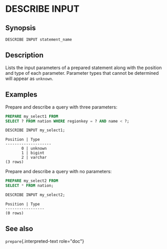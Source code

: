 # DESCRIBE INPUT

## Synopsis

``` text
DESCRIBE INPUT statement_name
```

## Description

Lists the input parameters of a prepared statement along with the
position and type of each parameter. Parameter types that cannot be
determined will appear as `unknown`.

## Examples

Prepare and describe a query with three parameters:

``` sql
PREPARE my_select1 FROM
SELECT ? FROM nation WHERE regionkey = ? AND name < ?;
```

``` sql
DESCRIBE INPUT my_select1;
```

``` text
Position | Type
--------------------
       0 | unknown
       1 | bigint
       2 | varchar
(3 rows)
```

Prepare and describe a query with no parameters:

``` sql
PREPARE my_select2 FROM
SELECT * FROM nation;
```

``` sql
DESCRIBE INPUT my_select2;
```

``` text
Position | Type
-----------------
(0 rows)
```

## See also

`prepare`{.interpreted-text role="doc"}
